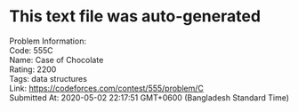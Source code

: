 # This text file was auto-generated  
  
Problem Information:  
Code: 555C  
Name: Case of Chocolate  
Rating: 2200  
Tags: data structures  
Link: https://codeforces.com/contest/555/problem/C  
Submitted At: 2020-05-02 22:17:51 GMT+0600 (Bangladesh Standard Time)  
